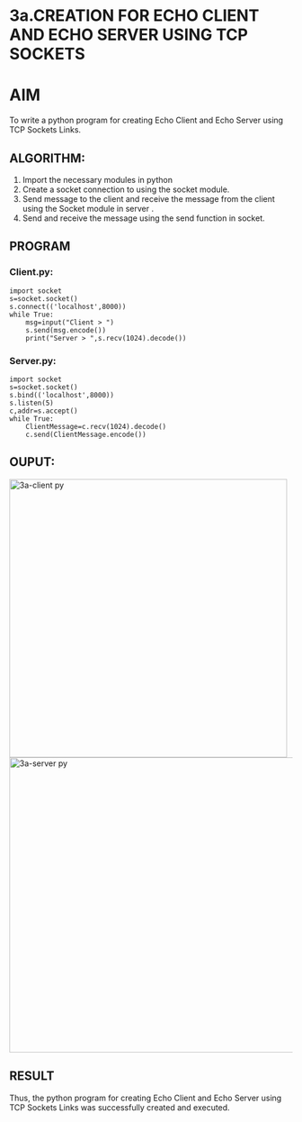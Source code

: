 # 3a.CREATION FOR ECHO CLIENT AND ECHO SERVER USING TCP SOCKETS
# AIM
To write a python program for creating Echo Client and Echo Server using TCP
Sockets Links.
## ALGORITHM:
1. Import the necessary modules in python
2. Create a socket connection to using the socket module.
3. Send message to the client and receive the message from the client using the Socket module in
 server .
4. Send and receive the message using the send function in socket.
## PROGRAM
### Client.py:
```
import socket 
s=socket.socket() 
s.connect(('localhost',8000)) 
while True: 
    msg=input("Client > ") 
    s.send(msg.encode()) 
    print("Server > ",s.recv(1024).decode())  
```
### Server.py:
```
import socket 
s=socket.socket() 
s.bind(('localhost',8000)) 
s.listen(5) 
c,addr=s.accept() 
while True: 
    ClientMessage=c.recv(1024).decode() 
    c.send(ClientMessage.encode())
```
## OUPUT:
<img width="494" alt="3a-client py" src="https://github.com/Ganesh23013987/3a.Sockets_Creation_for_Echo_Client_and_Echo_Server/assets/147473768/8b07a899-6a0f-44d7-93c4-abe12906f63f">

<img width="524" alt="3a-server py" src="https://github.com/Ganesh23013987/3a.Sockets_Creation_for_Echo_Client_and_Echo_Server/assets/147473768/154e1286-df70-4360-b104-cae77914f9ca">


## RESULT
Thus, the python program for creating Echo Client and Echo Server using TCP Sockets Links 
was successfully created and executed.
